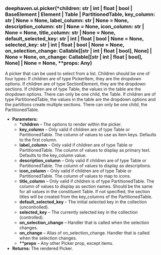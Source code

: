 ### deephaven.ui.picker(\*children: str | int | float | bool | BaseElement | Element | Table | PartitionedTable, key_column: str | None = None, label_column: str | None = None, description_column: str | None = None, icon_column: str | None = None, title_column: str | None = None, default_selected_key: str | int | float | bool | None = None, selected_key: str | int | float | bool | None = None, on_selection_change: Callable[[str | int | float | bool], None] | None = None, on_change: Callable[[str | int | float | bool], None] | None = None, \*\*props: Any)

A picker that can be used to select from a list. Children should be one of four types:
If children are of type PickerItem, they are the dropdown options.
If children are of type SectionElement, they are the dropdown sections.
If children are of type Table, the values in the table are the dropdown options. There can only be one child, the Table.
If children are of type PartitionedTable, the values in the table are the dropdown options and the partitions create multiple sections. There can only be one child, the PartitionedTable.

* **Parameters:**
  * **\*children** – The options to render within the picker.
  * **key_column** – Only valid if children are of type Table or PartitionedTable.
    The column of values to use as item keys. Defaults to the first column.
  * **label_column** – Only valid if children are of type Table or PartitionedTable.
    The column of values to display as primary text. Defaults to the key_column value.
  * **description_column** – Only valid if children are of type Table or PartitionedTable.
    The column of values to display as descriptions.
  * **icon_column** – Only valid if children are of type Table or PartitionedTable.
    The column of values to map to icons.
  * **title_column** – Only valid if children is of type PartitionedTable.
    The column of values to display as section names.
    Should be the same for all values in the constituent Table.
    If not specified, the section titles will be created from the key_columns of the PartitionedTable.
  * **default_selected_key** – The initial selected key in the collection (uncontrolled).
  * **selected_key** – The currently selected key in the collection (controlled).
  * **on_selection_change** – Handler that is called when the selection changes.
  * **on_change** – Alias of on_selection_change. Handler that is called when the selection changes.
  * **\*\*props** – Any other Picker prop, except items.
* **Returns:**
  The rendered Picker.
